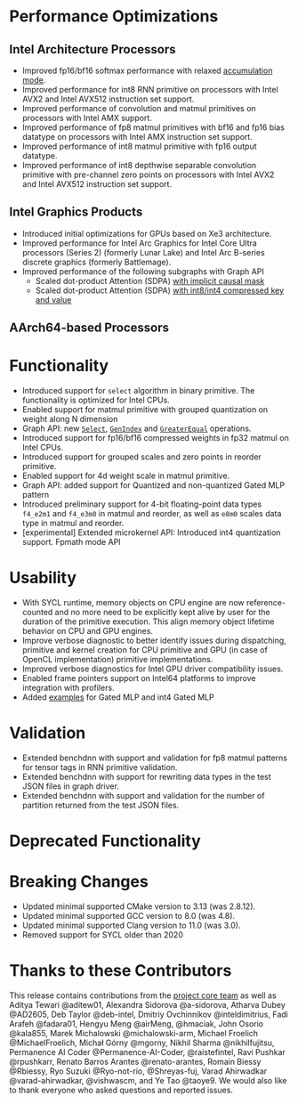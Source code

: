 # Performance Optimizations
## Intel Architecture Processors
  * Improved fp16/bf16 softmax performance with relaxed [accumulation mode](https://oneapi-src.github.io/oneDNN/dev_guide_attributes_accumulation_mode.html#doxid-dev-guide-attributes-accumulation-mode).
  * Improved performance for int8 RNN primitive on processors with Intel AVX2 and Intel AVX512 instruction set support.
  * Improved performance of convolution and matmul primitives on processors with Intel AMX support.
  * Improved performance of fp8 matmul primitives with bf16 and fp16 bias datatype on processors with Intel AMX instruction set support.
  * Improved performance of int8 matmul primitive with fp16 output datatype.
  * Improved performance of int8 depthwise separable convolution primitive with pre-channel zero points on processors with Intel AVX2 and Intel AVX512 instruction set support.

## Intel Graphics Products
  * Introduced initial optimizations for GPUs based on Xe3 architecture.
  * Improved performance for Intel Arc Graphics for Intel Core Ultra processors (Series 2) (formerly Lunar Lake) and Intel Arc B-series discrete graphics (formerly Battlemage).
  * Improved performance of the following subgraphs with Graph API
    * Scaled dot-product Attention (SDPA) [with implicit causal mask](https://oneapi-src.github.io/oneDNN/dev_guide_graph_sdpa.html#doxid-dev-guide-graph-sdpa)
    * Scaled dot-product Attention (SDPA) [with int8/int4 compressed key and value](https://oneapi-src.github.io/oneDNN/dev_guide_graph_sdpa_compressed_kv.html#doxid-dev-guide-graph-sdpa-compressed-kv)
## AArch64-based Processors

# Functionality
  * Introduced support for `select` algorithm in binary primitive. The functionality is optimized for Intel CPUs.
  * Enabled support for matmul primitive with grouped quantization on weight along N dimension
  * Graph API: new [`Select`](https://oneapi-src.github.io/oneDNN/dev_guide_op_select.html), [`GenIndex`](https://oneapi-src.github.io/oneDNN/dev_guide_op_genindex.html) and [`GreaterEqual`](https://oneapi-src.github.io/oneDNN/dev_guide_op_greaterequal.html) operations.
  * Introduced support for fp16/bf16 compressed weights in fp32 matmul on Intel CPUs.
  * Introduced support for grouped scales and zero points in reorder primitive.
  * Enabled support for 4d weight scale in matmul primitive.
  * Graph API: added support for Quantized and non-quantized Gated MLP pattern
  * Introduced preliminary support for 4-bit floating-point data types `f4_e2m1` and `f4_e3m0` in matmul and reorder, as well as `e8m0` scales data type in matmul and reorder.
  * [experimental] Extended microkernel API:
		Introduced int4 quantization support.
		Fpmath mode API
# Usability
  * With SYCL runtime, memory objects on CPU engine are now reference-counted and no more need to be explicitly kept alive by user for the duration of the primitive execution. This align memory object lifetime behavior on CPU and GPU engines.
  * Improve verbose diagnostic to better identify issues during dispatching, primitive and kernel creation for CPU primitive and GPU (in case of OpenCL implementation) primitive implementations.
  * Improved verbose diagnostics for Intel GPU driver compatibility issues.
  * Enabled frame pointers support on Intel64 platforms to improve integration with profilers.
  * Added [examples](https://github.com/oneapi-src/oneDNN/tree/main/examples/graph) for Gated MLP and int4 Gated MLP
# Validation
  * Extended benchdnn with support and validation for fp8 matmul patterns for tensor tags in RNN primitive validation.
  * Extended benchdnn with support for rewriting data types in the test JSON files in graph driver.
  * Extended benchdnn with support and validation for the number of partition returned from the test JSON files.
# Deprecated Functionality

# Breaking Changes
  * Updated minimal supported CMake version to 3.13 (was 2.8.12).
  * Updated minimal supported GCC version to 8.0 (was 4.8).
  * Updated minimal supported Clang version to 11.0 (was 3.0).
  * Removed support for SYCL older than 2020
# Thanks to these Contributors

This release contains contributions from the [project core team] as well as Aditya Tewari @aditew01, Alexandra Sidorova @a-sidorova, Atharva Dubey @AD2605, Deb Taylor @deb-intel, Dmitriy Ovchinnikov @inteldimitrius, Fadi Arafeh @fadara01, Hengyu Meng @airMeng, @hmaciak, John Osorio @kala855, Marek Michalowski @michalowski-arm, Michael Froelich @MichaelFroelich, Michał Górny @mgorny, Nikhil Sharma @nikhilfujitsu, Permanence AI Coder @Permanence-AI-Coder, @raistefintel, Ravi Pushkar @rpushkarr, Renato Barros Arantes @renato-arantes, Romain Biessy @Rbiessy, Ryo Suzuki @Ryo-not-rio, @Shreyas-fuj, Varad Ahirwadkar @varad-ahirwadkar, @vishwascm, and Ye Tao @taoye9. We would also like to thank everyone who asked questions and reported issues.

[project core team]: https://github.com/oneapi-src/oneDNN/blob/rls-v3.7/MAINTAINERS.md
